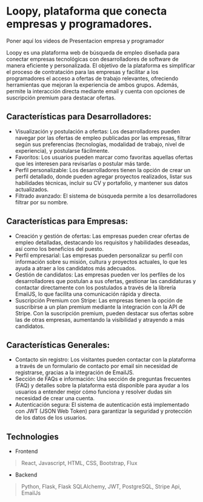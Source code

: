 # Loopy, plataforma que conecta empresas y programadores.

Poner aquí los videos de Presentacion empresa y programador

Loopy es una plataforma web de búsqueda de empleo diseñada para conectar empresas tecnológicas con desarrolladores de software de manera eficiente y personalizada. El objetivo de la plataforma es simplificar el proceso de contratación para las empresas y facilitar a los programadores el acceso a ofertas de trabajo relevantes, ofreciendo herramientas que mejoran la experiencia de ambos grupos. Además, permite la interacción directa mediante email y cuenta con opciones de suscripción premium para destacar ofertas.


## Características para Desarrolladores:
- Visualización y postulación a ofertas:
  Los desarrolladores pueden navegar por las ofertas de empleo publicadas por las empresas, filtrar según sus preferencias (tecnologías, modalidad de trabajo, nivel de experiencia), y       postularse fácilmente.
- Favoritos:
  Los usuarios pueden marcar como favoritas aquellas ofertas que les interesen para revisarlas o postular más tarde.
- Perfil personalizable:
  Los desarrolladores tienen la opción de crear un perfil detallado, donde pueden agregar proyectos realizados, listar sus habilidades técnicas, incluir su CV y portafolio, y mantener sus datos actualizados.
- Filtrado avanzado:
  El sistema de búsqueda permite a los desarrolladores filtrar por su nombre.

## Características para Empresas:
- Creación y gestión de ofertas:
  Las empresas pueden crear ofertas de empleo detalladas, destacando los requisitos y habilidades deseadas, así como los beneficios del puesto.
- Perfil empresarial:
  Las empresas pueden personalizar su perfil con información sobre su misión, cultura y proyectos actuales, lo que les ayuda a atraer a los candidatos más adecuados.
- Gestión de candidatos:
  Las empresas pueden ver los perfiles de los desarrolladores que postulan a sus ofertas, gestionar las candidaturas y contactar directamente con los postulados a través de la librería EmailJS, lo que facilita una comunicación rápida y directa.
- Suscripción Premium con Stripe:
  Las empresas tienen la opción de suscribirse a un plan premium mediante la integración con la API de Stripe. Con la suscripción premium, pueden destacar sus ofertas sobre las de otras empresas, aumentando la visibilidad y atrayendo a más candidatos.


## Características Generales:
- Contacto sin registro:
  Los visitantes pueden contactar con la plataforma a través de un formulario de contacto por email sin necesidad de registrarse, gracias a la integración de EmailJS.
-  Sección de FAQs e información:
  Una sección de preguntas frecuentes (FAQ) y detalles sobre la plataforma está disponible para ayudar a los usuarios a entender mejor cómo funciona y resolver dudas sin necesidad de crear una cuenta.
-  Autenticación segura:
  El sistema de autenticación está implementado con JWT (JSON Web Token) para garantizar la seguridad y protección de los datos de los usuarios.


## Technologies
- Frontend
> React, Javascript, HTML, CSS, Bootstrap, Flux
- Backend
> Python, Flask, Flask SQLAlchemy, JWT, PostgreSQL, Stripe Api, EmailJs

